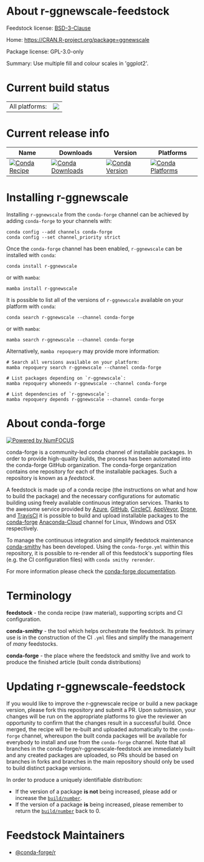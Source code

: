 About r-ggnewscale-feedstock
============================

Feedstock license: [BSD-3-Clause](https://github.com/conda-forge/r-ggnewscale-feedstock/blob/main/LICENSE.txt)

Home: https://CRAN.R-project.org/package=ggnewscale

Package license: GPL-3.0-only

Summary: Use multiple fill and colour scales in 'ggplot2'.

Current build status
====================


<table><tr><td>All platforms:</td>
    <td>
      <a href="https://dev.azure.com/conda-forge/feedstock-builds/_build/latest?definitionId=11141&branchName=main">
        <img src="https://dev.azure.com/conda-forge/feedstock-builds/_apis/build/status/r-ggnewscale-feedstock?branchName=main">
      </a>
    </td>
  </tr>
</table>

Current release info
====================

| Name | Downloads | Version | Platforms |
| --- | --- | --- | --- |
| [![Conda Recipe](https://img.shields.io/badge/recipe-r--ggnewscale-green.svg)](https://anaconda.org/conda-forge/r-ggnewscale) | [![Conda Downloads](https://img.shields.io/conda/dn/conda-forge/r-ggnewscale.svg)](https://anaconda.org/conda-forge/r-ggnewscale) | [![Conda Version](https://img.shields.io/conda/vn/conda-forge/r-ggnewscale.svg)](https://anaconda.org/conda-forge/r-ggnewscale) | [![Conda Platforms](https://img.shields.io/conda/pn/conda-forge/r-ggnewscale.svg)](https://anaconda.org/conda-forge/r-ggnewscale) |

Installing r-ggnewscale
=======================

Installing `r-ggnewscale` from the `conda-forge` channel can be achieved by adding `conda-forge` to your channels with:

```
conda config --add channels conda-forge
conda config --set channel_priority strict
```

Once the `conda-forge` channel has been enabled, `r-ggnewscale` can be installed with `conda`:

```
conda install r-ggnewscale
```

or with `mamba`:

```
mamba install r-ggnewscale
```

It is possible to list all of the versions of `r-ggnewscale` available on your platform with `conda`:

```
conda search r-ggnewscale --channel conda-forge
```

or with `mamba`:

```
mamba search r-ggnewscale --channel conda-forge
```

Alternatively, `mamba repoquery` may provide more information:

```
# Search all versions available on your platform:
mamba repoquery search r-ggnewscale --channel conda-forge

# List packages depending on `r-ggnewscale`:
mamba repoquery whoneeds r-ggnewscale --channel conda-forge

# List dependencies of `r-ggnewscale`:
mamba repoquery depends r-ggnewscale --channel conda-forge
```


About conda-forge
=================

[![Powered by
NumFOCUS](https://img.shields.io/badge/powered%20by-NumFOCUS-orange.svg?style=flat&colorA=E1523D&colorB=007D8A)](https://numfocus.org)

conda-forge is a community-led conda channel of installable packages.
In order to provide high-quality builds, the process has been automated into the
conda-forge GitHub organization. The conda-forge organization contains one repository
for each of the installable packages. Such a repository is known as a *feedstock*.

A feedstock is made up of a conda recipe (the instructions on what and how to build
the package) and the necessary configurations for automatic building using freely
available continuous integration services. Thanks to the awesome service provided by
[Azure](https://azure.microsoft.com/en-us/services/devops/), [GitHub](https://github.com/),
[CircleCI](https://circleci.com/), [AppVeyor](https://www.appveyor.com/),
[Drone](https://cloud.drone.io/welcome), and [TravisCI](https://travis-ci.com/)
it is possible to build and upload installable packages to the
[conda-forge](https://anaconda.org/conda-forge) [Anaconda-Cloud](https://anaconda.org/)
channel for Linux, Windows and OSX respectively.

To manage the continuous integration and simplify feedstock maintenance
[conda-smithy](https://github.com/conda-forge/conda-smithy) has been developed.
Using the ``conda-forge.yml`` within this repository, it is possible to re-render all of
this feedstock's supporting files (e.g. the CI configuration files) with ``conda smithy rerender``.

For more information please check the [conda-forge documentation](https://conda-forge.org/docs/).

Terminology
===========

**feedstock** - the conda recipe (raw material), supporting scripts and CI configuration.

**conda-smithy** - the tool which helps orchestrate the feedstock.
                   Its primary use is in the construction of the CI ``.yml`` files
                   and simplify the management of *many* feedstocks.

**conda-forge** - the place where the feedstock and smithy live and work to
                  produce the finished article (built conda distributions)


Updating r-ggnewscale-feedstock
===============================

If you would like to improve the r-ggnewscale recipe or build a new
package version, please fork this repository and submit a PR. Upon submission,
your changes will be run on the appropriate platforms to give the reviewer an
opportunity to confirm that the changes result in a successful build. Once
merged, the recipe will be re-built and uploaded automatically to the
`conda-forge` channel, whereupon the built conda packages will be available for
everybody to install and use from the `conda-forge` channel.
Note that all branches in the conda-forge/r-ggnewscale-feedstock are
immediately built and any created packages are uploaded, so PRs should be based
on branches in forks and branches in the main repository should only be used to
build distinct package versions.

In order to produce a uniquely identifiable distribution:
 * If the version of a package **is not** being increased, please add or increase
   the [``build/number``](https://docs.conda.io/projects/conda-build/en/latest/resources/define-metadata.html#build-number-and-string).
 * If the version of a package **is** being increased, please remember to return
   the [``build/number``](https://docs.conda.io/projects/conda-build/en/latest/resources/define-metadata.html#build-number-and-string)
   back to 0.

Feedstock Maintainers
=====================

* [@conda-forge/r](https://github.com/conda-forge/r/)

